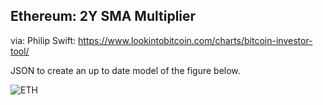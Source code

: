 ## Ethereum: 2Y SMA Multiplier

via: Philip Swift: https://www.lookintobitcoin.com/charts/bitcoin-investor-tool/

JSON to create an up to date model of the figure below. 

![ETH](./BTC_2Y_SMA_Multiplier.png)